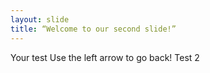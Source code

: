 ```yaml
---
layout: slide
title: “Welcome to our second slide!”
---
```

Your test
Use the left arrow to go back!
Test 2
